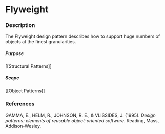 # Flyweight

### Description
The Flyweight design pattern describes how to support huge numbers of objects at the finest granularities.

##### Purpose
[[Structural Patterns]]

##### Scope
[[Object Patterns]]

### References
GAMMA, E., HELM, R., JOHNSON, R. E., & VLISSIDES, J. (1995). _Design patterns: elements of reusable object-oriented software_. Reading, Mass, Addison-Wesley.